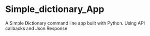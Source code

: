 # Simple_dictionary_App
A Simple Dictionary command line app built with Python. Using API callbacks and Json Response 
